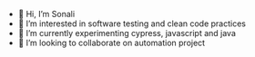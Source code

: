 - 👋 Hi, I’m Sonali
- 👀 I’m interested in software testing and clean code practices
- 🌱 I’m currently experimenting cypress, javascript and java
- 💞️ I’m looking to collaborate on automation project

<!---
gostosohub/gostosohub is a ✨ special ✨ repository because its `README.md` (this file) appears on your GitHub profile.
You can click the Preview link to take a look at your changes.
--->
